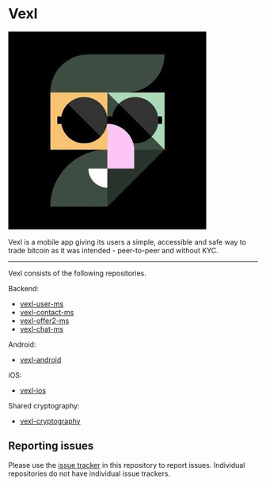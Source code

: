 # Vexl

![vexl](vexl.jpg)

Vexl is a mobile app giving its users a simple, accessible and safe way to trade bitcoin as it was intended - peer-to-peer and without KYC.

---

Vexl consists of the following repositories.

Backend:

* [vexl-user-ms](https://github.com/vexl-it/vexl-user-ms)
* [vexl-contact-ms](https://github.com/vexl-it/vexl-contact-ms)
* [vexl-offer2-ms](https://github.com/vexl-it/vexl-offer2-ms)
* [vexl-chat-ms](https://github.com/vexl-it/vexl-chat-ms)

Android:

* [vexl-android](https://github.com/vexl-it/vexl-android)

iOS:

* [vexl-ios](https://github.com/vexl-it/vexl-ios)

Shared cryptography:

* [vexl-cryptography](https://github.com/vexl-it/vexl-cryptography)

## Reporting issues

Please use the [issue tracker](https://github.com/vexl-it/vexl/issues) in this repository to report issues. Individual repositories do not have individual issue trackers.
